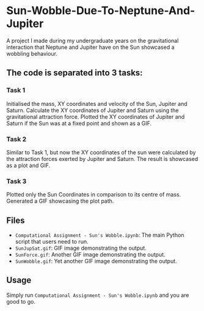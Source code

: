 # Sun-Wobble-Due-To-Neptune-And-Jupiter
A project I made during my undergraduate years on the gravitational interaction that Neptune and Jupiter have on the Sun showcased a wobbling behaviour.

## The code is separated into 3 tasks:
### Task 1
Initialised the mass, XY coordinates and velocity of the Sun, Jupiter and Saturn.
Calculate the XY coordinates of Jupiter and Saturn using the gravitational attraction force.
Plotted the XY coordinates of Jupiter and Saturn if the Sun was at a fixed point and shown as a GIF.
### Task 2
Similar to Task 1, but now the XY coordinates of the sun were calculated by the attraction forces exerted by Jupiter and Saturn.
The result is showcased as a plot and GIF.
### Task 3
Plotted only the Sun Coordinates in comparison to its centre of mass.
Generated a GIF showcasing the plot path.



## Files
- `Computational Assignment - Sun's Wobble.ipynb`: The main Python script that users need to run.
- `SunJupSat.gif`: GIF image demonstrating the output.
- `SunForce.gif`: Another GIF image demonstrating the output.
- `SunWobble.gif`: Yet another GIF image demonstrating the output.

## Usage
Simply run `Computational Assignment - Sun's Wobble.ipynb` and you are good to go.
